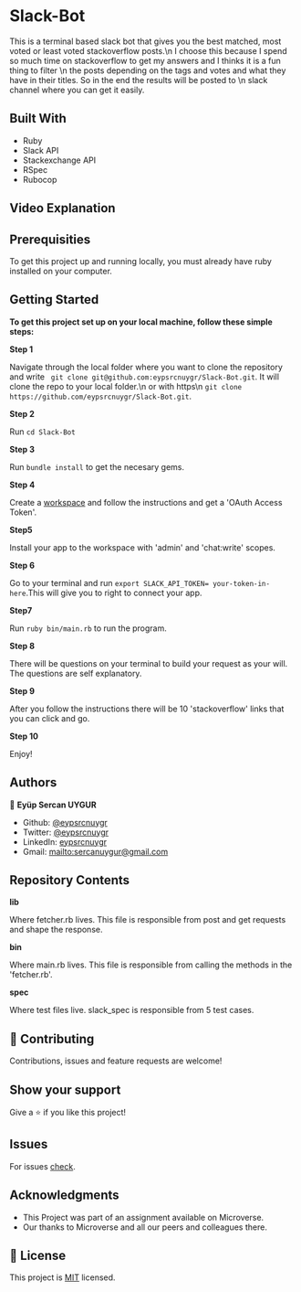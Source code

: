 # Slack-Bot
This is a terminal based slack bot that gives you the best matched, most voted or least voted stackoverflow posts.\n
I choose this because I spend so much time on stackoverflow to get my answers and I thinks it is a fun thing to filter \n
the posts depending on the tags and votes and what they have in their titles. So in the end the results will be posted to \n
slack channel where you can get it easily.

## Built With
* Ruby
* Slack API
* Stackexchange API
* RSpec
* Rubocop

## Video Explanation

## Prerequisities

To get this project up and running locally, you must already have ruby installed on your computer.

## Getting Started

**To get this project set up on your local machine, follow these simple steps:**

**Step 1**

Navigate through the local folder where you want to clone the repository and write 
``` git clone git@github.com:eypsrcnuygr/Slack-Bot.git```. It will clone the repo to your local folder.\n
or with https\n
```git clone https://github.com/eypsrcnuygr/Slack-Bot.git```.

**Step 2**

Run ```cd Slack-Bot```

**Step 3**

Run ```bundle install``` to get the necesary gems.

**Step 4**

Create a [workspace](https://slack.com/get-started#/create) and follow the instructions and get a 'OAuth Access Token'. 

**Step5**

Install your app to the workspace with 'admin' and 'chat:write' scopes.

**Step 6**

Go to your terminal and run ```export SLACK_API_TOKEN= your-token-in-here```.This will give you to right to connect your app.

**Step7**

Run ```ruby bin/main.rb``` to run the program.

**Step 8**

There will be questions on your terminal to build your request as your will. The questions are self explanatory.

**Step 9**

After you follow the instructions there will be 10 'stackoverflow' links that you can click and go.

**Step 10**

Enjoy!

## Authors

👤 **Eyüp Sercan UYGUR**

-   Github: [@eypsrcnuygr](https://github.com/eypsrcnuygr)
-   Twitter: [@eypsrcnuygr](https://twitter.com/eypsrcnuygr)
-   LinkedIn: [eypsrcnuygr](https://www.linkedin.com/in/eypsrcnuygr/)
-   Gmail: <mailto:sercanuygur@gmail.com>


## Repository Contents

**lib**

Where fetcher.rb lives. This file is responsible from post and get requests and shape the response.

**bin**

Where main.rb lives. This file is responsible from calling the methods in the 'fetcher.rb'.

**spec**

Where test files live. slack_spec is responsible from 5 test cases.

## 🤝 Contributing

Contributions, issues and feature requests are welcome!

## Show your support

Give a ⭐️ if you like this project!

## Issues

For issues [check](https://github.com/eypsrcnuygr/Slack-Bot/issues).

## Acknowledgments

-   This Project was part of an assignment available on Microverse.
-   Our thanks to Microverse and all our peers and colleagues there.

## 📝 License

This project is [MIT](lic.url) licensed.

